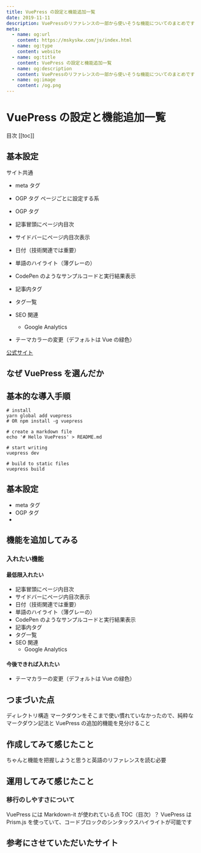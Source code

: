 ```yaml
---
title: VuePress の設定と機能追加一覧
date: 2019-11-11
description: VuePressのリファレンスの一部から使いそうな機能についてのまとめです
meta:
  - name: og:url
    content: https://mskyskw.com/js/index.html
  - name: og:type
    content: website
  - name: og:title
    content: VuePress の設定と機能追加一覧
  - name: og:description
    content: VuePressのリファレンスの一部から使いそうな機能についてのまとめです
  - name: og:image
    content: /og.png
---
```


# VuePress の設定と機能追加一覧

目次
[[toc]]

## 基本設定

サイト共通

- meta タグ
- OGP タグ
  ページごとに設定する系
- OGP タグ

- 記事冒頭にページ内目次
- サイドバーにページ内目次表示
- 日付（技術関連では重要）
- 単語のハイライト（薄グレーの）
- CodePen のようなサンプルコードと実行結果表示
- 記事内タグ
- タグ一覧
- SEO 関連
  - Google Analytics
- テーマカラーの変更（デフォルトは Vue の緑色）

[公式サイト](https://vuepress.vuejs.org/)

## なぜ VuePress を選んだか

## 基本的な導入手順

```sh{2}
# install
yarn global add vuepress
# OR npm install -g vuepress

# create a markdown file
echo '# Hello VuePress' > README.md

# start writing
vuepress dev

# build to static files
vuepress build
```

## 基本設定

- meta タグ
- OGP タグ
-

## 機能を追加してみる

### 入れたい機能

#### 最低限入れたい

- 記事冒頭にページ内目次
- サイドバーにページ内目次表示
- 日付（技術関連では重要）
- 単語のハイライト（薄グレーの）
- CodePen のようなサンプルコードと実行結果表示
- 記事内タグ
- タグ一覧
- SEO 関連
  - Google Analytics

#### 今後できれば入れたい

- テーマカラーの変更（デフォルトは Vue の緑色）

## つまづいた点

ディレクトリ構造
マークダウンをそこまで使い慣れていなかったので、純粋なマークダウン記法と VuePress の追加的機能を見分けること

## 作成してみて感じたこと

ちゃんと機能を把握しようと思うと英語のリファレンスを読む必要

## 運用してみて感じたこと

### 移行のしやすさについて

VuePress には Markdown-it が使われている点
TOC（目次）？
VuePress は Prism.js を使っていて、コードブロックのシンタックスハイライトが可能です

## 参考にさせていただいたサイト

